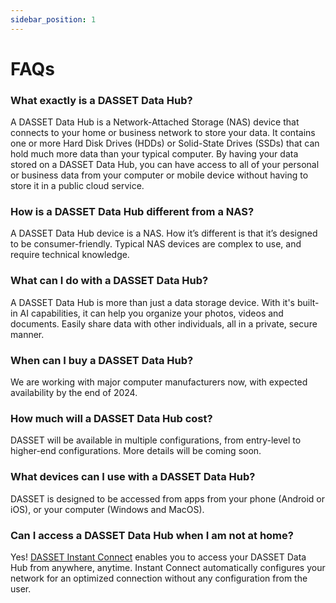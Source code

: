 ```yaml
---
sidebar_position: 1
---
```


# FAQs

### What exactly is a DASSET Data Hub?

A DASSET Data Hub is a Network-Attached Storage (NAS) device that connects to your home or business network to store your data.  It contains one or more Hard Disk Drives (HDDs) or Solid-State Drives (SSDs) that can hold much more data than your typical computer.  By having your data stored on a DASSET Data Hub, you can have access to all of your personal or business data from your computer or mobile device without having to store it in a public cloud service.

### How is a DASSET Data Hub different from a NAS?

A DASSET Data Hub device is a NAS.  How it’s different is that it’s designed to be consumer-friendly.  Typical NAS devices are complex to use, and require technical knowledge.

### What can I do with a DASSET Data Hub?

A DASSET Data Hub is more than just a data storage device.  With it's built-in AI capabilities, it can help you organize your photos, videos and documents.  Easily share data with other individuals, all in a private, secure manner.

### When can I buy a DASSET Data Hub?

We are working with major computer manufacturers now, with expected availability by the end of 2024.

### How much will a DASSET Data Hub cost?

DASSET will be available in multiple configurations, from entry-level to higher-end configurations.  More details will be coming soon.

### What devices can I use with a DASSET Data Hub?

DASSET is designed to be accessed from apps from your phone (Android or iOS), or your computer (Windows and MacOS).

### Can I access a DASSET Data Hub when I am not at home?

Yes!  [DASSET Instant Connect](https://docs.planetxlabs.io/docs/concepts/dasset-instant-connect) enables you to access your DASSET Data Hub from anywhere, anytime.  Instant Connect automatically configures your network for an optimized connection without any configuration from the user.


